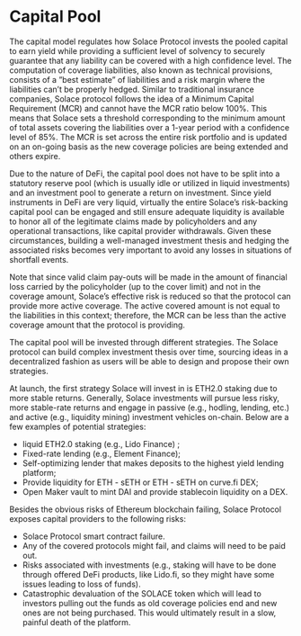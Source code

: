 # Capital Pool

The capital model regulates how Solace Protocol invests the pooled capital to earn yield while providing a sufficient level of solvency to securely guarantee that any liability can be covered with a high confidence level. The computation of coverage liabilities, also known as technical provisions, consists of a ”best estimate” of liabilities and a risk margin where the liabilities can’t be properly hedged. Similar to traditional insurance companies, Solace protocol follows the idea of a Minimum Capital Requirement (MCR) and cannot have the MCR ratio below 100%. This means that Solace sets a threshold corresponding to the minimum amount of total assets covering the liabilities over a 1-year period with a confidence level of 85%. The MCR is set across the entire risk portfolio and is updated on an on-going basis as the new coverage policies are being extended and others expire.

Due to the nature of DeFi, the capital pool does not have to be split into a statutory reserve pool (which is usually idle or utilized in liquid investments) and an investment pool to generate a return on investment. Since yield instruments in DeFi are very liquid, virtually the entire Solace’s risk-backing capital pool can be engaged and still ensure adequate liquidity is available to honor all of the legitimate claims made by policyholders and any operational transactions, like capital provider withdrawals. Given these circumstances, building a well-managed investment thesis and hedging the associated risks becomes very important to avoid any losses in situations of shortfall events.

Note that since valid claim pay-outs will be made in the amount of financial loss carried by the policyholder (up to the cover limit) and not in the coverage amount, Solace’s effective risk is reduced so that the protocol can provide more active coverage. The active covered amount is not equal to the liabilities in this context; therefore, the MCR can be less than the active coverage amount that the protocol is providing.

The capital pool will be invested through different strategies. The Solace protocol can build complex investment thesis over time, sourcing ideas in a decentralized fashion as users will be able to design and propose their own strategies.

At launch, the first strategy Solace will invest in is ETH2.0 staking due to more stable returns. Generally, Solace investments will pursue less risky, more stable-rate returns and engage in passive (e.g., hodling, lending, etc.) and active (e.g., liquidity mining) investment vehicles on-chain. Below are a few examples of potential strategies:
- liquid ETH2.0 staking (e.g., Lido Finance) ;
- Fixed-rate lending (e.g., Element Finance);
- Self-optimizing lender that makes deposits to the highest yield lending platform;
- Provide liquidity for ETH - sETH or ETH - sETH on curve.fi DEX;
- Open Maker vault to mint DAI and provide stablecoin liquidity on a DEX.

Besides the obvious risks of Ethereum blockchain failing, Solace Protocol exposes capital providers to the following risks:
- Solace Protocol smart contract failure.
- Any of the covered protocols might fail, and claims will need to be paid out.
- Risks associated with investments (e.g., staking will have to be done through offered DeFi products, like Lido.fi, so they might have some issues leading to loss of funds).
- Catastrophic devaluation of the SOLACE token which will lead to investors pulling out the funds as old coverage policies end and new ones are not being purchased. This would ultimately result in a slow, painful death of the platform.
